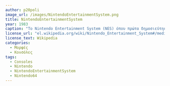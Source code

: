 ```yaml
---
author: p20poli
image_url: /images/NintendoEntertainmentSystem.png
title: NintendoEntertainmentSystem
year: 1983
caption: "Το Nintendo Entertainment System (NES) όπου πρώτα δημοσιεύτηκε στην Ιαπωνία το 1983 ως Family Computer. Έχοντας πολλά επιτυχημένα arcade παιχνίδια, η Nintendo αποφάσισε να τα συμπεριλάβει όλα σε μία οικιακή κονσόλα. Στο χειριστήριο υπήρχε ένας directional pad με το οποίο οι χρήστες μπορούσαν να κατευθυνθούν στα μενού επιλογών και στα παιχνίδια. Η κονσόλα υποστήριζε 2d γραφικά και οι κατευθυντήριες δυνατότητες ήταν περιορισμένες στους δύο άξονες(x,y)."
license_url: "el.wikipedia.org/wiki/Nintendo_Entertainment_System#/media/Αρχείο:Wikipedia_NES_PAL.jpg" 
license_text: Wikipedia
categories:
  - Μορφές
  - Κονσόλες
tags:
  - Consoles
  - Nintendo
  - NintendoEntertainmentSystem
  - Nintendo64
---
```

